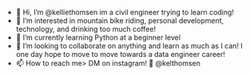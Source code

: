 - 👋 Hi, I’m @kelliethomsen im a civil engineer trying to learn coding! 
- 👀 I’m interested in mountain bike riding, personal development, technology, and drinking too much coffee!
- 🌱 I’m currently learning Python at a beginner level
- 💞️ I’m looking to collaborate on anything and learn as much as I can! I one day hope to move to move towards a data engineer career!
- 📫 How to reach me> DM on instagram! 💌 @kelthomsen

<!---
kelliethomsen/kelliethomsen is a ✨ special ✨ repository because its `README.md` (this file) appears on your GitHub profile.
You can click the Preview link to take a look at your changes.
--->
